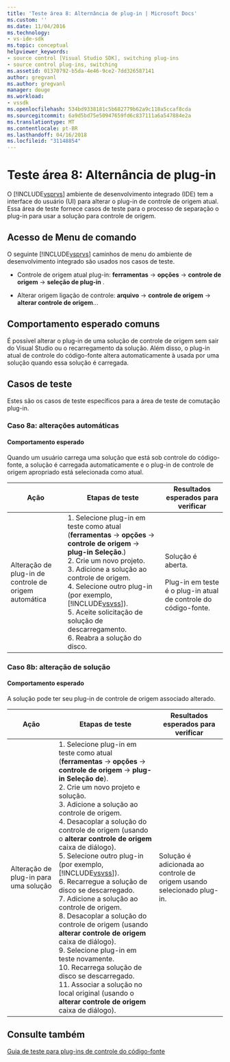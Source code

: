 ```yaml
---
title: 'Teste área 8: Alternância de plug-in | Microsoft Docs'
ms.custom: ''
ms.date: 11/04/2016
ms.technology:
- vs-ide-sdk
ms.topic: conceptual
helpviewer_keywords:
- source control [Visual Studio SDK], switching plug-ins
- source control plug-ins, switching
ms.assetid: 01370792-b5da-4e46-9ce2-7dd326587141
author: gregvanl
ms.author: gregvanl
manager: douge
ms.workload:
- vssdk
ms.openlocfilehash: 534bd9338181c5b682779b62a9c118a5ccaf8cda
ms.sourcegitcommit: 6a9d5bd75e50947659fd6c837111a6a547884e2a
ms.translationtype: MT
ms.contentlocale: pt-BR
ms.lasthandoff: 04/16/2018
ms.locfileid: "31148854"
---
```

# <a name="test-area-8-plug-in-switching"></a>Teste área 8: Alternância de plug-in
O [!INCLUDE[vsprvs](../../code-quality/includes/vsprvs_md.md)] ambiente de desenvolvimento integrado (IDE) tem a interface do usuário (UI) para alterar o plug-in de controle de origem atual. Essa área de teste fornece casos de teste para o processo de separação o plug-in para usar a solução para controle de origem.  
  
## <a name="command-menu-access"></a>Acesso de Menu de comando  
 O seguinte [!INCLUDE[vsprvs](../../code-quality/includes/vsprvs_md.md)] caminhos de menu do ambiente de desenvolvimento integrado são usados nos casos de teste.  
  
-   Controle de origem atual plug-in: **ferramentas** -> **opções** -> **controle de origem** -> **seleção de plug-in** .  
  
-   Alterar origem ligação de controle: **arquivo** -> **controle de origem** -> **alterar controle de origem**...  
  
## <a name="common-expected-behavior"></a>Comportamento esperado comuns  
 É possível alterar o plug-in de uma solução de controle de origem sem sair do Visual Studio ou o recarregamento da solução. Além disso, o plug-in atual de controle do código-fonte altera automaticamente à usada por uma solução quando essa solução é carregada.  
  
## <a name="test-cases"></a>Casos de teste  
 Estes são os casos de teste específicos para a área de teste de comutação plug-in.  
  
### <a name="case-8a-automatic-change"></a>Caso 8a: alterações automáticas  
  
#### <a name="expected-behavior"></a>Comportamento esperado  
 Quando um usuário carrega uma solução que está sob controle do código-fonte, a solução é carregada automaticamente e o plug-in de controle de origem apropriado está selecionada como atual.  
  
|Ação|Etapas de teste|Resultados esperados para verificar|  
|------------|----------------|--------------------------------|  
|Alteração de plug-in de controle de origem automática|1.  Selecione plug-in em teste como atual (**ferramentas** -> **opções** -> **controle de origem** -> **plug-in Seleção**.)<br />2.  Crie um novo projeto.<br />3.  Adicione a solução ao controle de origem.<br />4.  Selecione outro plug-in (por exemplo, [!INCLUDE[vsvss](../../extensibility/includes/vsvss_md.md)]).<br />5.  Aceite solicitação de solução de descarregamento.<br />6.  Reabra a solução do disco.|Solução é aberta.<br /><br /> Plug-in em teste é o plug-in atual de controle do código-fonte.|  
  
### <a name="case-8b-solution-based-change"></a>Caso 8b: alteração de solução  
  
#### <a name="expected-behavior"></a>Comportamento esperado  
 A solução pode ter seu plug-in de controle de origem associado alterado.  
  
|Ação|Etapas de teste|Resultados esperados para verificar|  
|------------|----------------|--------------------------------|  
|Alteração de plug-in para uma solução|1.  Selecione plug-in em teste como atual (**ferramentas** -> **opções** -> **controle de origem** -> **plug-in Seleção de**).<br />2.  Crie um novo projeto e solução.<br />3.  Adicione a solução ao controle de origem.<br />4.  Desacoplar a solução do controle de origem (usando o **alterar controle de origem** caixa de diálogo).<br />5.  Selecione outro plug-in (por exemplo, [!INCLUDE[vsvss](../../extensibility/includes/vsvss_md.md)]).<br />6.  Recarregue a solução de disco se descarregado.<br />7.  Adicione a solução ao controle de origem.<br />8.  Desacoplar a solução do controle de origem (usando **alterar controle de origem** caixa de diálogo).<br />9. Selecione plug-in em teste novamente.<br />10. Recarrega solução de disco se descarregado.<br />11. Associar a solução no local original (usando o **alterar controle de origem** caixa de diálogo).|Solução é adicionada ao controle de origem usando selecionado plug-in.|  
  
## <a name="see-also"></a>Consulte também  
 [Guia de teste para plug-ins de controle do código-fonte](../../extensibility/internals/test-guide-for-source-control-plug-ins.md)